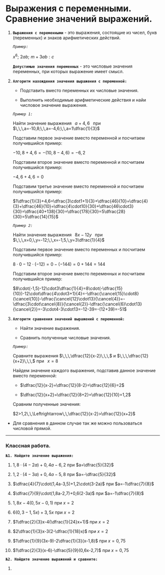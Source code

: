 # Выражения с переменными. Сравнение значений выражений.

1) **`Выражения с переменными`** - это выражения, состоящие из чисел, букв (переменных) и знаков арифметических действий.
   
   *`Пример:`*
   
   $x^6;\,\,2ab;\,\,m+3ab:c$
   
   **`Допустимые значения переменных`** - это числовые значения переменных, при которых выражение имеет смысл.

1) **`Алгоритм нахождения значения выражения с переменной:`**
   
   - Подставить вместо переменных их числовые значения.

   - Выполнить необходимые арифметические действия и найи числовое значение выражения.

   *`Пример 1:`*

   Найти значение выражения $\,\,\,a+4,6\,\,\,$ при $\,\,\,a=-10,8;\,\,a=-4,6;\,\,a=1\dfrac{1}{3}$

   Подставим первое значение вместо переменной и посчитаем получившийся пример: 

   $-10,8+4,6=-(10,8-4,6)=-6,2$

   Подставим второе значение вместо переменной и посчитаем получившийся пример:

   $-4,6+4,6=0$

   Подставим третье значение вместо переменной и посчитаем получившийся пример:

   $1\dfrac{1}{3}+4,6=\dfrac{3\cdot1+1}{3}+\dfrac{46}{10}=\dfrac{4}{3}+\dfrac{46}{10}=\dfrac{4\cdot10}{30}+\dfrac{46\cdot3}{30}=\dfrac{40+138}{30}=\dfrac{178}{30}=5\dfrac{28}{30}=5\dfrac{14}{15}$

   *`Пример 2:`*

   Найти значение выражения $\,\,\,8x-12y\,\,\,$ при $\,\,\,x=0,\,y=-12;\,\,x=-1,5,\,y=3\dfrac{1}{4}$

   Подставим первое значение вместо переменных и посчитаем получившийся пример:

   $8\cdot0-12\cdot(-12)=0-(-144)=0+144=144$

   Подставим второе значение вместо переменных и посчитаем получившийся пример:

   $8\cdot(-1,5)-12\cdot3\dfrac{1}{4}=8\cdot(-\dfrac{15}{10})-12\cdot\dfrac{4\cdot3+1}{4}=-\dfrac{\cancel{15}\cdot8}{\cancel{10}}-\dfrac{\cancel{12}\cdot13}{\cancel{4}}=-\dfrac{3\cdot\cancel{8}}{\cancel{2}}-\dfrac{\cancel{6}\cdot13}{\cancel{2}}=-3\cdot4-3\cdot13=-12-39=-(12+39)=-51$

3) **`Алгоритм сравнения значений выражений с переменной:`**
   
   - Найти значение выражения.

   - Сравнить полученные числовые значения.

   *`Пример:`*

   Сравните выражения $\,\,\,\dfrac{12}{x-2}\,\,\,$ и $\,\,\,\dfrac{12}{x+2}\,\,\,$ при $\,\,\,x=8$

   Найдем значение каждого выражения, подставив данное значение вместо переменной:

   - $\dfrac{12}{x-2}=\dfrac{12}{8-2}=\dfrac{12}{6}=2$

   - $\dfrac{12}{x+2}=\dfrac{12}{8+2}=\dfrac{12}{10}=1,2$

   Сравним полученные значения:

   $2>1,2\,\,\Leftrightarrow\,\,\dfrac{12}{x-2}>\dfrac{12}{x+2}$

- Для сравнения в данном случае так же можно пользоваться числовой прямой.
***
### Классная работа.

**`№1. Найдите значение выражения:`**

1) $1,8\cdot(4-2a)+0,4a-6,2$ при $a=\dfrac{5}{32}$

2) $1,2\cdot(4-3a)+0,4a-5,8$ при $a=-\dfrac{5}{32}$

3) $\dfrac{4}{7}\cdot(1,4a-3,5)+1,2\cdot(3-2a)$ при $a=-1\dfrac{7}{8}$

4) $\dfrac{7}{9}\cdot(1,8a-2,7)+0,6(2-3a)$ при $a=-1\dfrac{7}{8}$

5) $1,8x-4(0,5x-0,1)$ при $x=2$

6) $6(0,3-1,5x)+3,5x$ при $x=2$

7) $1\dfrac{2}{3}x-4(\dfrac{1}{24}x+1)$ при $x=2$

8) $2\dfrac{1}{3}x-3(2-\dfrac{1}{18}x)$ при $x=2$

9) $1\dfrac{1}{9}(3x-9)-2\dfrac{1}{3}(x-1,8)$ при $x=0,75$

10) $1\dfrac{2}{3}(x-6)-\dfrac{5}{9}(0,6x-2,7)$ при $x=0,75$

**`№2. Найдите значение выражений и сравните:`**

1) 